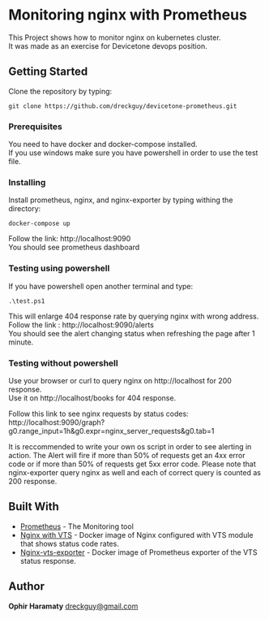 # Monitoring nginx with Prometheus
This Project shows how to monitor nginx on kubernetes cluster. \
It was made as an exercise for Devicetone devops position.

## Getting Started
Clone the repository by typing:
```
git clone https://github.com/dreckguy/devicetone-prometheus.git
```

### Prerequisites
You need to have docker and docker-compose installed.\
If you use windows make sure you have powershell in order to use the test file.

### Installing
Install prometheus, nginx, and nginx-exporter by typing withing the directory:
```
docker-compose up
```
Follow the link: http://localhost:9090 \
You should see prometheus dashboard

### Testing using powershell

If you have powershell open another terminal and type:
```
.\test.ps1
```
This will enlarge 404 response rate by querying nginx with wrong address. 
Follow the link : http://localhost:9090/alerts \
You should see the alert changing status when refreshing the page after 1 minute.

### Testing without powershell
Use your browser or curl to query nginx on http://localhost for 200 response.\
Use it on http://localhost/books for 404 response.

Follow this link to see nginx requests by status codes:\
http://localhost:9090/graph?g0.range_input=1h&g0.expr=nginx_server_requests&g0.tab=1

It is reccommended to write your own os script in order to see alerting in action.
The Alert will fire if more than 50% of requests get an 4xx error code or if more than 50% of requests get 5xx error code.
Please note that nginx-exporter query nginx as well and each of correct query is counted as 200 response.

## Built With
* [Prometheus](https://prometheus.io/) - The Monitoring tool
* [Nginx with VTS](https://hub.docker.com/r/gaciaga/nginx-vts/) - Docker image of Nginx configured with VTS module that shows status code rates.
* [Nginx-vts-exporter](https://hub.docker.com/r/sophos/nginx-vts-exporter/) - Docker image of Prometheus exporter of the VTS status response.

## Author
**Ophir Haramaty** dreckguy@gmail.com

